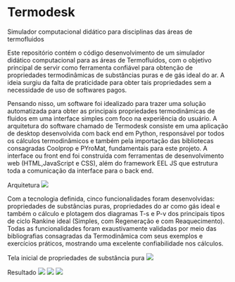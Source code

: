 # Termodesk
Simulador computacional didático para disciplinas das áreas de termofluidos

Este repositório contém o código desenvolvimento de um simulador
didático computacional para as áreas de Termofluidos, com o objetivo principal de servir como
ferramenta confiável para obtenção de propriedades termodinâmicas de substâncias puras e
de gás ideal do ar. A ideia surgiu da falta de praticidade para obter tais propriedades sem a
necessidade de uso de softwares pagos.

Pensando nisso, um software foi idealizado  para trazer uma solução automatizada para obter as principais propriedades termodinâmicas
de fluidos em uma interface simples com foco na experiência do usuário. A arquitetura do
software chamado de Termodesk consiste em uma aplicação de desktop desenvolvida com back
end em Python, responsável por todos os cálculos termodinâmicos e também pela importação
das bibliotecas consagradas Coolprop e PYroMat, fundamentais para este projeto. A interface ou
front end foi construída com ferramentas de desenvolvimento web (HTML,JavaScript e CSS),
além do framework EEL JS que estrutura toda a comunicação da interface para o back end. 

Arquitetura
<img src="https://github.com/douglas-dm9/Termodesk/blob/main/images-in-readme/arquitetura.PNG"/>

Com a tecnologia definida, cinco funcionalidades foram desenvolvidas: propriedades de substâncias
puras, propriedades do ar como gás ideal e também o cálculo e plotagem dos diagramas T-s e P-v
dos principais tipos de ciclo Rankine ideal (Simples, com Regeneração e com Reaquecimento).
Todas as funcionalidades foram exaustivamente validadas por meio das bibliografias consagradas
da Termodinâmica com seus exemplos e exercícios práticos, mostrando uma excelente confiabilidade
nos cálculos. 


Tela inicial de propriedades de substância pura
<img src="https://github.com/douglas-dm9/Termodesk/blob/main/images-in-readme/tela_1.png"/>

Resultado
<img src="https://github.com/douglas-dm9/Termodesk/blob/main/images-in-readme/subs_result_a.png"/> <img src="https://github.com/douglas-dm9/Termodesk/blob/main/images-in-readme/subs_result_b.png"/> <img src="https://github.com/douglas-dm9/Termodesk/blob/main/images-in-readme/subs_result_c.png"/>

